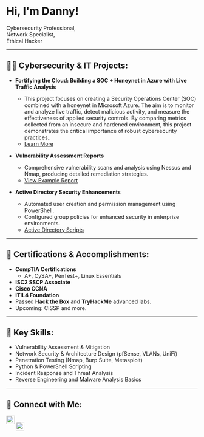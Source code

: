 # Hi, I'm Danny!  
Cybersecurity Professional</a>,  
Network Specialist</a>,  
Ethical Hacker</a>

---

## 👨‍💻 Cybersecurity & IT Projects:

- **Fortifying the Cloud: Building a SOC + Honeynet in Azure with Live Traffic Analysis**  
  - This project focuses on creating a Security Operations Center (SOC) combined with a honeynet in Microsoft Azure. The aim is to monitor and analyze live traffic, detect malicious activity, and measure the effectiveness of applied security controls. By comparing metrics collected from an insecure and hardened environment, this project demonstrates the critical importance of robust cybersecurity practices..  
  - [Learn More](https://github.com/CyberMacho/SOCinAction)

- **Vulnerability Assessment Reports**  
  - Comprehensive vulnerability scans and analysis using Nessus and Nmap, producing detailed remediation strategies.  
  - [View Example Report](https://github.com/DanielCyberHub/Vulnerability-Reports)

- **Active Directory Security Enhancements**  
  - Automated user creation and permission management using PowerShell.  
  - Configured group policies for enhanced security in enterprise environments.  
  - [Active Directory Scripts](https://github.com/DanielCyberHub/AD-Scripts)

---

## 📜 Certifications & Accomplishments:

- **CompTIA Certifications**  
  - A+, CySA+, PenTest+, Linux Essentials
- **ISC2 SSCP Associate**
- **Cisco CCNA**  
- **ITIL4 Foundation**  
- Passed **Hack the Box** and **TryHackMe** advanced labs.  
- Upcoming: CISSP and more.

---

## 🌟 Key Skills:

- Vulnerability Assessment & Mitigation  
- Network Security & Architecture Design (pfSense, VLANs, UniFi)  
- Penetration Testing (Nmap, Burp Suite, Metasploit)  
- Python & PowerShell Scripting  
- Incident Response and Threat Analysis  
- Reverse Engineering and Malware Analysis Basics  

---

## 🤳 Connect with Me:

[<img align="left" alt="Daniel | LinkedIn" width="22px" src="https://cdn.jsdelivr.net/npm/simple-icons@v3/icons/linkedin.svg" />][linkedin]  
[<img align="left" alt="Daniel | GitHub" width="22px" src="https://cdn.jsdelivr.net/npm/simple-icons@v3/icons/github.svg" />][github]  

[linkedin]: https://www.linkedin.com/in/daniel/  
[github]: https://github.com/DanielCyberHub  

